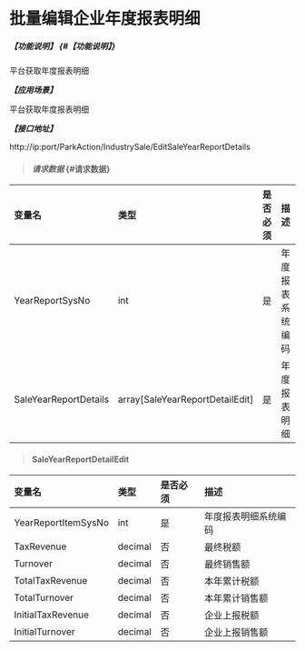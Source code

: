 # 批量编辑企业年度报表明细

##### _【功能说明】_ {#【功能说明】}
平台获取年度报表明细

_**【应用场景】**_

平台获取年度报表明细

_**【接口地址】**_

http://ip:port/ParkAction/IndustrySale/EditSaleYearReportDetails

> #### _请求数据_ {#请求数据}

| 变量名 | 类型 | 是否必须 | 描述 |
| :--- | :--- | :--- | :--- |
| YearReportSysNo| int | 是 | 年度报表系统编码 |
| SaleYearReportDetails|array[SaleYearReportDetailEdit]| 是 | 年度报表明细 |


> #### SaleYearReportDetailEdit

| 变量名 | 类型 | 是否必须 | 描述 |
| :--- | :--- | :--- | :--- |
| YearReportItemSysNo | int | 是 | 年度报表明细系统编码 |
| TaxRevenue| decimal | 否 |最终税额|
| Turnover | decimal | 否 |最终销售额|
| TotalTaxRevenue| decimal | 否 |本年累计税额|
| TotalTurnover | decimal | 否 |本年累计销售额|
| InitialTaxRevenue| decimal | 否 |企业上报税额|
| InitialTurnover| decimal | 否 |企业上报销售额|


